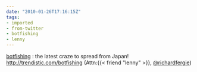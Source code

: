 ```yaml
---
date: "2010-01-26T17:16:15Z"
tags:
- imported
- from-twitter
- botfishing
- lenny
---
```

[botfishing](/tags/botfishing) : the latest craze to spread from Japan\! http://trendistic.com/botfishing \(Attn:{{< friend "lenny" >}}, [@richardfergie](https://twitter.com/richardfergie)\)
